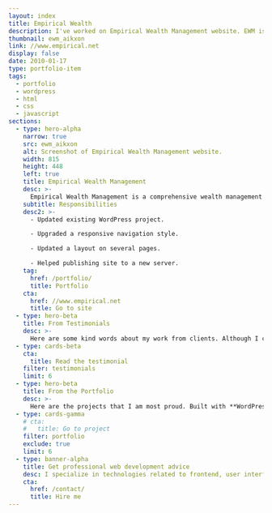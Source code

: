 ```yaml
---
layout: index
title: Empirical Wealth
description: I've worked on Empirical Wealth Management website. EWM is a wealth management team specializing in investments, taxes, financial, and estate planning.
thumbnail: ewm_aikxon
link: //www.empirical.net
display: false
date: 2010-01-17
type: portfolio-item
tags:
  - portfolio
  - wordpress
  - html
  - css
  - javascript
sections:
  - type: hero-alpha
    narrow: true
    src: ewm_aikxon
    alt: Screenshot of Empirical Wealth Management website.
    width: 815
    height: 448
    left: true
    title: Empirical Wealth Management
    desc: >-
      Empirical Wealth Management is a comprehensive wealth management team of experts specializing in investments, tax planning and preparation, financial planning, and estate planning. The website runs on WordPress and WPEngine.
    subtitle: Responsibilities
    desc2: >-
      - Updated existing WordPress project.

      - Upgraded a responsive navigation style.

      - Updated a layout on several pages.

      - Helped publishing site to a new server.
    tag:
      href: /portfolio/
      title: Portfolio
    cta:
      href: //www.empirical.net
      title: Go to site
  - type: hero-beta
    title: From Testimonials
    desc: >-
      Here are some kind words about my work from clients. Although I collaborated with clients from more than 10 countries, most of them come from **The United States**.
  - type: cards-beta
    cta:
      title: Read the testimonial
    filter: testimonials
    limit: 6
  - type: hero-beta
    title: From the Portfolio
    desc: >-
      Here are the projects that I am most proud. Built with **WordPress**, **Shopify**, **Jekyll**, and **Hugo**, among others.
  - type: cards-gamma
    # cta:
    #   title: Go to project
    filter: portfolio
    exclude: true
    limit: 6
  - type: banner-alpha
    title: Get professional web development advice
    desc: I specialize in technologies related to frontend, user interface, and website development.
    cta:
      href: /contact/
      title: Hire me
---
```

